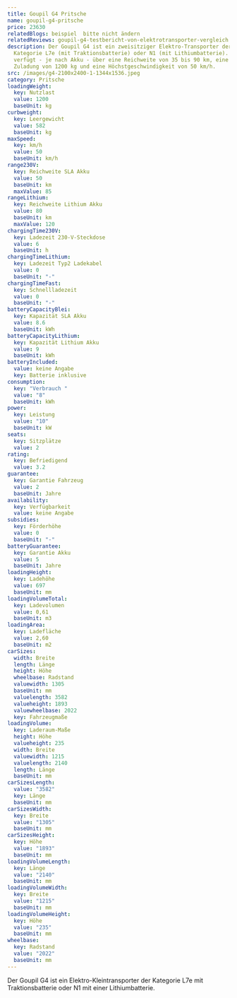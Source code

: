 ```yaml
---
title: Goupil G4 Pritsche
name: goupil-g4-pritsche
price: 23630
relatedBlogs: beispiel  bitte nicht ändern
relatedReviews: goupil-g4-testbericht-von-elektrotransporter-vergleich
description: Der Goupil G4 ist ein zweisitziger Elektro-Transporter der
  Kategorie L7e (mit Traktionsbatterie) oder N1 (mit Lithiumbatterie). Er
  verfügt - je nach Akku - über eine Reichweite von 35 bis 90 km, eine maximale
  Zuladung von 1200 kg und eine Höchstgeschwindigkeit von 50 km/h.
src: /images/g4-2100x2400-1-1344x1536.jpeg
category: Pritsche
loadingWeight:
  key: Nutzlast
  value: 1200
  baseUnit: kg
curbweight:
  key: Leergewicht
  value: 582
  baseUnit: kg
maxSpeed:
  key: km/h
  value: 50
  baseUnit: km/h
range230V:
  key: Reichweite SLA Akku
  value: 50
  baseUnit: km
  maxValue: 85
rangeLithium:
  key: Reichweite Lithium Akku
  value: 80
  baseUnit: km
  maxValue: 120
chargingTime230V:
  key: Ladezeit 230-V-Steckdose
  value: 6
  baseUnit: h
chargingTimeLithium:
  key: Ladezeit Typ2 Ladekabel
  value: 0
  baseUnit: "-"
chargingTimeFast:
  key: Schnellladezeit
  value: 0
  baseUnit: "-"
batteryCapacityBlei:
  key: Kapazität SLA Akku
  value: 8.6
  baseUnit: kWh
batteryCapacityLithium:
  key: Kapazität Lithium Akku
  value: 9
  baseUnit: kWh
batteryIncluded:
  value: keine Angabe
  key: Batterie inklusive
consumption:
  key: "Verbrauch "
  value: "8"
  baseUnit: kWh
power:
  key: Leistung
  value: "10"
  baseUnit: kW
seats:
  key: Sitzplätze
  value: 2
rating:
  key: Befriedigend
  value: 3.2
guarantee:
  key: Garantie Fahrzeug
  value: 2
  baseUnit: Jahre
availability:
  key: Verfügbarkeit
  value: keine Angabe
subsidies:
  key: Förderhöhe
  value: 0
  baseUnit: "-"
batteryGuarantee:
  key: Garantie Akku
  value: 5
  baseUnit: Jahre
loadingHeight:
  key: Ladehöhe
  value: 697
  baseUnit: mm
loadingVolumeTotal:
  key: Ladevolumen
  value: 0,61
  baseUnit: m3
loadingArea:
  key: Ladefläche
  value: 2,60
  baseUnit: m2
carSizes:
  width: Breite
  length: Länge
  height: Höhe
  wheelbase: Radstand
  valuewidth: 1305
  baseUnit: mm
  valuelength: 3582
  valueheight: 1893
  valuewheelbase: 2022
  key: Fahrzeugmaße
loadingVolume:
  key: Laderaum-Maße
  height: Höhe
  valueheight: 235
  width: Breite
  valuewidth: 1215
  valuelength: 2140
  length: Länge
  baseUnit: mm
carSizesLength:
  value: "3582"
  key: Länge
  baseUnit: mm
carSizesWidth:
  key: Breite
  value: "1305"
  baseUnit: mm
carSizesHeight:
  key: Höhe
  value: "1893"
  baseUnit: mm
loadingVolumeLength:
  key: Länge
  value: "2140"
  baseUnit: mm
loadingVolumeWidth:
  key: Breite
  value: "1215"
  baseUnit: mm
loadingVolumeHeight:
  key: Höhe
  value: "235"
  baseUnit: mm
wheelbase:
  key: Radstand
  value: "2022"
  baseUnit: mm
---
```

Der Goupil G4 ist ein Elektro-Kleintransporter der Kategorie L7e mit Traktionsbatterie oder N1 mit einer Lithiumbatterie.